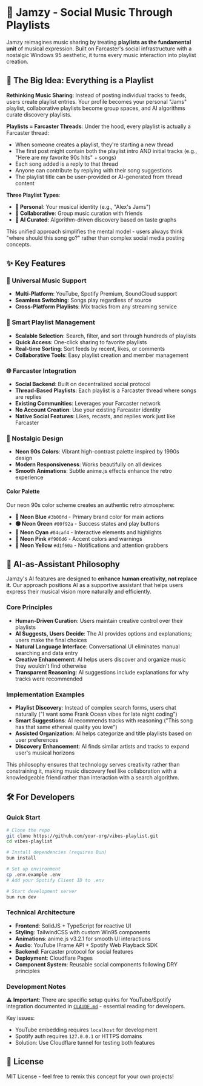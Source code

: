# 🎵 Jamzy - Social Music Through Playlists

Jamzy reimagines music sharing by treating **playlists as the fundamental unit** of musical expression. Built on Farcaster's social infrastructure with a nostalgic Windows 95 aesthetic, it turns every music interaction into playlist creation.

## 🎯 The Big Idea: Everything is a Playlist

**Rethinking Music Sharing**: Instead of posting individual tracks to feeds, users create playlist entries. Your profile becomes your personal "Jams" playlist, collaborative playlists become group spaces, and AI algorithms curate discovery playlists.

**Playlists = Farcaster Threads**: Under the hood, every playlist is actually a Farcaster thread:
- When someone creates a playlist, they're starting a new thread
- The first post might contain both the playlist intro AND initial tracks (e.g., "Here are my favorite 90s hits" + songs)
- Each song added is a reply to that thread
- Anyone can contribute by replying with their song suggestions
- The playlist title can be user-provided or AI-generated from thread content

**Three Playlist Types**:
- **👤 Personal**: Your musical identity (e.g., "Alex's Jams") 
- **👥 Collaborative**: Group music curation with friends
- **🤖 AI Curated**: Algorithm-driven discovery based on taste graphs

This unified approach simplifies the mental model - users always think "where should this song go?" rather than complex social media posting concepts.

## ✨ Key Features

### 🎵 Universal Music Support
- **Multi-Platform**: YouTube, Spotify Premium, SoundCloud support
- **Seamless Switching**: Songs play regardless of source
- **Cross-Platform Playlists**: Mix tracks from any streaming service

### 🤖 Smart Playlist Management
- **Scalable Selection**: Search, filter, and sort through hundreds of playlists
- **Quick Access**: One-click sharing to favorite playlists
- **Real-time Sorting**: Sort feeds by recent, likes, or comments
- **Collaborative Tools**: Easy playlist creation and member management

### 🌐 Farcaster Integration
- **Social Backend**: Built on decentralized social protocol
- **Thread-Based Playlists**: Each playlist is a Farcaster thread where songs are replies
- **Existing Communities**: Leverages your Farcaster network
- **No Account Creation**: Use your existing Farcaster identity
- **Native Social Features**: Likes, recasts, and replies work just like Farcaster

### 🎨 Nostalgic Design
- **Neon 90s Colors**: Vibrant high-contrast palette inspired by 1990s design
- **Modern Responsiveness**: Works beautifully on all devices
- **Smooth Animations**: Subtle anime.js effects enhance the retro experience

#### Color Palette
Our neon 90s color scheme creates an authentic retro atmosphere:
- **🔵 Neon Blue** `#3b00fd` - Primary brand color for main actions
- **🟢 Neon Green** `#00f92a` - Success states and play buttons
- **🔷 Neon Cyan** `#04caf4` - Interactive elements and highlights  
- **🩷 Neon Pink** `#f906d6` - Accent colors and warnings
- **💛 Neon Yellow** `#d1f60a` - Notifications and attention grabbers

## 🤖 AI-as-Assistant Philosophy

Jamzy's AI features are designed to **enhance human creativity, not replace it**. Our approach positions AI as a supportive assistant that helps users express their musical vision more naturally and efficiently.

### Core Principles
- **Human-Driven Curation**: Users maintain creative control over their playlists
- **AI Suggests, Users Decide**: The AI provides options and explanations; users make the final choices
- **Natural Language Interface**: Conversational UI eliminates manual searching and data entry
- **Creative Enhancement**: AI helps users discover and organize music they wouldn't find otherwise
- **Transparent Reasoning**: AI suggestions include explanations for why tracks were recommended

### Implementation Examples
- **Playlist Discovery**: Instead of complex search forms, users chat naturally ("I want some Frank Ocean vibes for late night coding")
- **Smart Suggestions**: AI recommends tracks with reasoning ("This song has that same ethereal quality you love")
- **Assisted Organization**: AI helps categorize and title playlists based on user preferences
- **Discovery Enhancement**: AI finds similar artists and tracks to expand user's musical horizons

This philosophy ensures that technology serves creativity rather than constraining it, making music discovery feel like collaboration with a knowledgeable friend rather than interaction with a search algorithm.

## 🛠️ For Developers

### Quick Start
```bash
# Clone the repo
git clone https://github.com/your-org/vibes-playlist.git
cd vibes-playlist

# Install dependencies (requires Bun)
bun install

# Set up environment
cp .env.example .env
# Add your Spotify Client ID to .env

# Start development server
bun run dev
```

### Technical Architecture
- **Frontend**: SolidJS + TypeScript for reactive UI
- **Styling**: TailwindCSS with custom Win95 components
- **Animations**: anime.js v3.2.1 for smooth UI interactions
- **Audio**: YouTube IFrame API + Spotify Web Playback SDK
- **Backend**: Farcaster protocol for social features
- **Deployment**: Cloudflare Pages
- **Component System**: Reusable social components following DRY principles


### Development Notes
⚠️ **Important**: There are specific setup quirks for YouTube/Spotify integration documented in [`CLAUDE.md`](./CLAUDE.md) - essential reading for developers.

Key issues:
- YouTube embedding requires `localhost` for development
- Spotify auth requires `127.0.0.1` or HTTPS domains
- Solution: Use Cloudflare tunnel for testing both features


## 📜 License

MIT License - feel free to remix this concept for your own projects!
